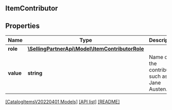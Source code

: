 ## ItemContributor

## Properties

Name | Type | Description | Notes
------------ | ------------- | ------------- | -------------
**role** | [**\SellingPartnerApi\Model\ItemContributorRole**](ItemContributorRole.md) |  |
**value** | **string** | Name of the contributor, such as Jane Austen. |

[[CatalogItemsV20220401 Models]](../) [[API list]](../../Api) [[README]](../../../README.md)
